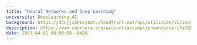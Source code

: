 ```yaml
---
title: "Neural Networks and Deep Learning"
university: DeepLearning.AI
background: https://d3njjcbhbojbot.cloudfront.net/api/utilities/v1/imageproxy/http://coursera-university-assets.s3.amazonaws.com/b4/5cb90bb92f420b99bf323a0356f451/Icon.png?auto=format%2Ccompress&dpr=1&w=80&h=80
description: https://www.coursera.org/account/accomplishments/verify/QEVM9KZRQBSG
date: 2023-04-01 00:00:00 -0400
---
```

